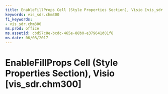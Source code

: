 ```yaml
---
title: EnableFillProps Cell (Style Properties Section), Visio [vis_sdr.chm300]
keywords: vis_sdr.chm300
f1_keywords:
- vis_sdr.chm300
ms.prod: office
ms.assetid: cbd57c8e-bcdc-465e-88b0-e379641d01f8
ms.date: 06/08/2017
---
```



# EnableFillProps Cell (Style Properties Section), Visio [vis_sdr.chm300]

